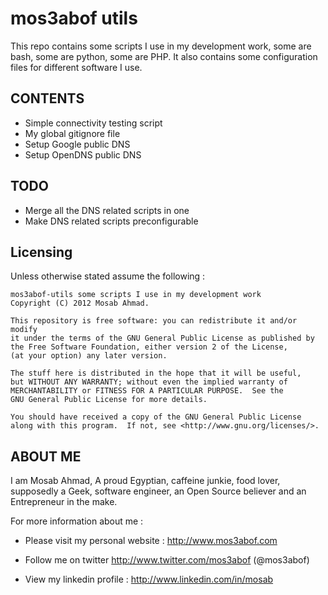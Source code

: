 # mos3abof utils

This repo contains some scripts I use in my development work, some are bash, 
some are python, some are PHP. It also contains some configuration files for
different software I use.

## CONTENTS

* Simple connectivity testing script
* My global gitignore file
* Setup Google public DNS
* Setup OpenDNS public DNS


## TODO

* Merge all the DNS related scripts in one 
* Make DNS related scripts preconfigurable


## Licensing

Unless otherwise stated assume the following :

	mos3abof-utils some scripts I use in my development work
	Copyright (C) 2012 Mosab Ahmad.

	This repository is free software: you can redistribute it and/or modify
	it under the terms of the GNU General Public License as published by
	the Free Software Foundation, either version 2 of the License, 
	(at your option) any later version.

	The stuff here is distributed in the hope that it will be useful,
	but WITHOUT ANY WARRANTY; without even the implied warranty of
	MERCHANTABILITY or FITNESS FOR A PARTICULAR PURPOSE.  See the
	GNU General Public License for more details.

	You should have received a copy of the GNU General Public License
	along with this program.  If not, see <http://www.gnu.org/licenses/>.


## ABOUT ME

I am Mosab Ahmad, A proud Egyptian, caffeine junkie, food lover, 
supposedly a Geek, software engineer, an Open Source believer 
and an Entrepreneur in the make.

For more information about me :

* Please visit my personal website : http://www.mos3abof.com

* Follow me on twitter http://www.twitter.com/mos3abof (@mos3abof)

* View my linkedin profile : http://www.linkedin.com/in/mosab
